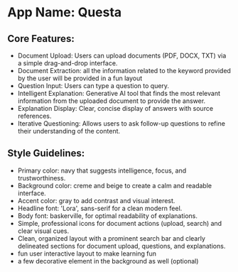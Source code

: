 # **App Name**: Questa

## Core Features:

- Document Upload: Users can upload documents (PDF, DOCX, TXT) via a simple drag-and-drop interface.
- Document Extraction: all the information related to the keyword provided by the user will be provided in a fun layout
- Question Input: Users can type a question to query.
- Intelligent Explanation: Generative AI tool that finds the most relevant information from the uploaded document to provide the answer.
- Explanation Display: Clear, concise display of answers with source references.
- Iterative Questioning: Allows users to ask follow-up questions to refine their understanding of the content.

## Style Guidelines:

- Primary color: navy that suggests intelligence, focus, and trustworthiness.
- Background color: creme and beige to create a calm and readable interface.
- Accent color: gray to add contrast and visual interest.
- Headline font: 'Lora', sans-serif for a clean modern feel.
- Body font: baskerville, for optimal readability of explanations.
- Simple, professional icons for document actions (upload, search) and clear visual cues.
- Clean, organized layout with a prominent search bar and clearly delineated sections for document upload, questions, and explanations.
- fun user interactive layout to make learning fun
- a few decorative element in the background as well (optional)